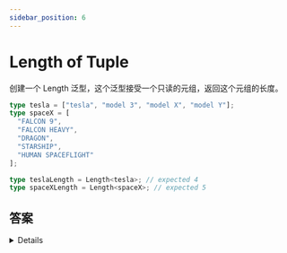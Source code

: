```yaml
---
sidebar_position: 6
---
```


# Length of Tuple

创建一个 Length 泛型，这个泛型接受一个只读的元组，返回这个元组的长度。

```ts
type tesla = ["tesla", "model 3", "model X", "model Y"];
type spaceX = [
  "FALCON 9",
  "FALCON HEAVY",
  "DRAGON",
  "STARSHIP",
  "HUMAN SPACEFLIGHT"
];

type teslaLength = Length<tesla>; // expected 4
type spaceXLength = Length<spaceX>; // expected 5
```

## 答案

<details>
```ts
type Length<T extends any[]> = T['length'] 
```

</details>
